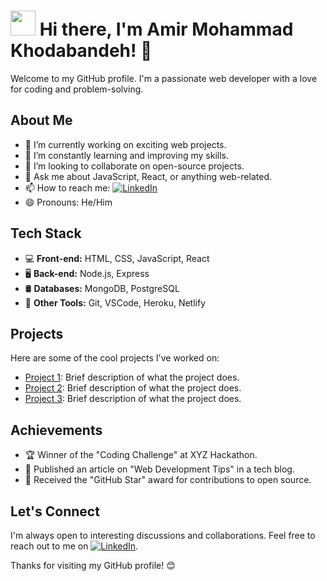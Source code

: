 <!-- Header -->
# <img src="your-profile-image-url" width="40" height="40"> Hi there, I'm Amir Mohammad Khodabandeh! 👋

<!-- Introduction -->
Welcome to my GitHub profile. I'm a passionate web developer with a love for coding and problem-solving.

<!-- About Me -->
## About Me

- 🔭 I’m currently working on exciting web projects.
- 🌱 I’m constantly learning and improving my skills.
- 👯 I’m looking to collaborate on open-source projects.
- 💬 Ask me about JavaScript, React, or anything web-related.
- 📫 How to reach me: [![LinkedIn](https://img.shields.io/badge/LinkedIn-Amir%20Mohammad%20Khodabandeh-blue)](https://www.linkedin.com/in/amir-mohammad-khodabandeh)
- 😄 Pronouns: He/Him

<!-- Tech Stack -->
## Tech Stack

- 💻 **Front-end:** HTML, CSS, JavaScript, React
- 🖥️ **Back-end:** Node.js, Express
- 🛢️ **Databases:** MongoDB, PostgreSQL
- 🚀 **Other Tools:** Git, VSCode, Heroku, Netlify

<!-- Projects -->
## Projects

Here are some of the cool projects I've worked on:

- [Project 1](link-to-project-1): Brief description of what the project does.
- [Project 2](link-to-project-2): Brief description of what the project does.
- [Project 3](link-to-project-3): Brief description of what the project does.

<!-- Achievements -->
## Achievements

- 🏆 Winner of the "Coding Challenge" at XYZ Hackathon.
- 📝 Published an article on "Web Development Tips" in a tech blog.
- 🌟 Received the "GitHub Star" award for contributions to open source.

<!-- Let's Connect -->
## Let's Connect

I'm always open to interesting discussions and collaborations. Feel free to reach out to me on [![LinkedIn](https://img.shields.io/badge/LinkedIn-Amir%20Mohammad%20Khodabandeh-blue)](https://www.linkedin.com/in/amir-mohammad-khodabandeh).

Thanks for visiting my GitHub profile! 😊

